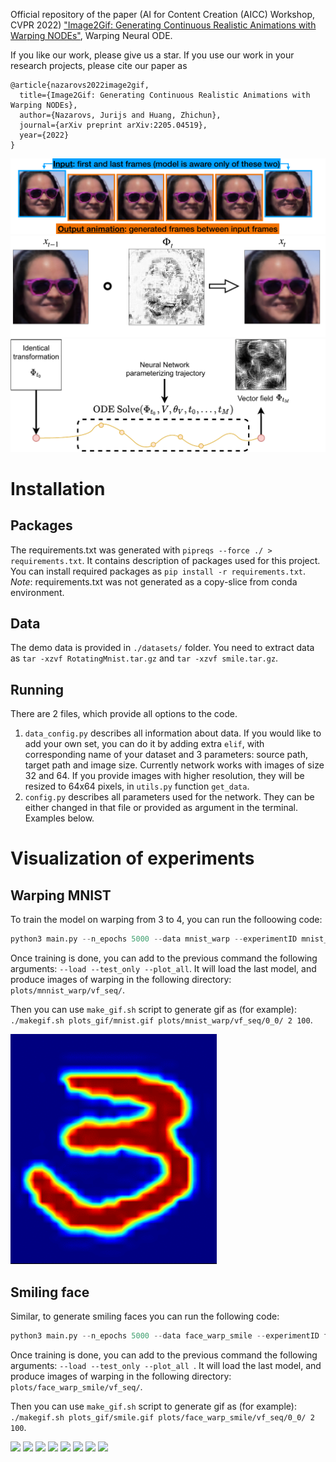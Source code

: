 Official repository of the paper (AI for Content Creation (AICC) Workshop, CVPR 2022) ["Image2Gif: Generating Continuous Realistic Animations with Warping NODEs"](demo/paper.pdf), Warping Neural ODE.

If you like our work, please give us a star. If you use our work in your research projects,
please cite our paper as
```
@article{nazarovs2022image2gif,
  title={Image2Gif: Generating Continuous Realistic Animations with Warping NODEs},
  author={Nazarovs, Jurijs and Huang, Zhichun},
  journal={arXiv preprint arXiv:2205.04519},
  year={2022}
}
```

![](demo/images/smile_teaser.png "Demonstration of Warping Neural ODE" )
![](demo/images/smile_vf.png "Demonstration of Warping Neural ODE" )
![](demo/images/warpode.png "Demonstration of Warping Neural ODE" )

# Installation
## Packages
The requirements.txt was generated with `pipreqs --force ./ > requirements.txt`. 
It contains description of packages used for this project.
You can install required packages as `pip install -r requirements.txt`. 
*Note*: requirements.txt was not generated as a copy-slice from conda environment.

## Data
The demo data is provided in `./datasets/` folder. You need to extract data as
`tar -xzvf RotatingMnist.tar.gz` and `tar -xzvf smile.tar.gz`. 

## Running
There are 2 files, which provide all options to the code.
1. `data_config.py` describes all information about data. If you would like to add 
your own set, you can do it by adding extra `elif`, with corresponding name of your
dataset and 3 parameters: source path, target path and image size. 
Currently network works with images of size 32 and 64. 
If you provide images with higher resolution, they will be resized to 64x64 pixels,
in `utils.py` function `get_data`.
2. `config.py` describes all parameters used for the network. They can be either
changed in that file or provided as argument in the terminal. Examples below.


# Visualization of experiments
## Warping MNIST
To train the model on warping from 3 to 4, you can run the folloowing code:
```python
python3 main.py --n_epochs 5000 --data mnist_warp --experimentID mnist_warp --device 0  --batch_size 64  --n_epochs_start_viz 50000 --gen_loss_weight 1 --disc_loss_weight 1 --gan_type lsgan --ode_solver euler  --freq_gen_update 1 --decay_every 100 --lr_gen 0.0001 --lr_disc 0.0001 --ode_vf init_img_y --ode_norm none --plots_path plots/ --rec_loss_weight 0.01 --freq_rec_update 1 --last_warp --jac_loss_weight_forw 1 --jac_loss_weight_back 1 --rec_weight_method default --outgrid_loss_weight_forw 1 --outgrid_loss_weight_back 1 --crit_iter 10 --gplambda 10 --disc_optim adam --unet_add_input --normalize_method scale --ode_step_size 0.05 --channels 1
```
Once training is done, you can add to the previous command the following arguments:
`--load --test_only --plot_all`.
It will load the last model, and produce images of warping in the following directory: `plots/mnnist_warp/vf_seq/`.

Then you can use `make_gif.sh` script to generate gif as (for example): 
`./makegif.sh plots_gif/mnist.gif plots/mnist_warp/vf_seq/0_0/ 2 100`.

![](demo/images/mnist.gif)

## Smiling face 
Similar, to generate smiling faces you can run the following code:
```python
python3 main.py --n_epochs 5000 --data face_warp_smile --experimentID face_warp_smile --device 0  --batch_size 16  --n_epochs_start_viz 50000 --gen_loss_weight 1 --disc_loss_weight 1 --gan_type None --ode_solver euler  --freq_gen_update 1 --decay_every 100 --lr_gen 0.0001 --lr_disc 0.0001 --ode_vf init_img_y --ode_norm none --plots_path plots/ --rec_loss_weight 0.01 --freq_rec_update 1 --last_warp --jac_loss_weight_forw 1 --jac_loss_weight_back 1 --rec_weight_method default --outgrid_loss_weight_forw 1 --outgrid_loss_weight_back 1 --crit_iter 10 --gplambda 10 --disc_optim adam --unet_add_input --normalize_method scale --ode_step_size 0.05 --channels 4 
```
Once training is done, you can add to the previous command the following arguments:
`--load --test_only --plot_all `.
It will load the last model, and produce images of warping in the following directory: `plots/face_warp_smile/vf_seq/`. 

Then you can use `make_gif.sh` script to generate gif as (for example): 
`./makegif.sh plots_gif/smile.gif plots/face_warp_smile/vf_seq/0_0/ 2 100`.

![](demo/images/smile_0.gif) ![](demo/images/smile_1.gif)
![](demo/images/smile_2.gif)
![](demo/images/smile_3.gif)
![](demo/images/smile_4.gif)
![](demo/images/smile_5.gif)
![](demo/images/smile_6.gif)
![](demo/images/smile_7.gif)
